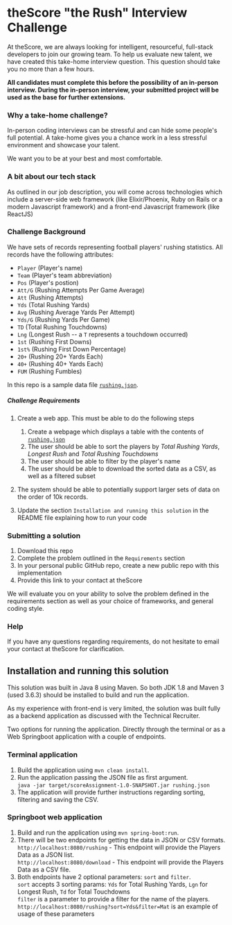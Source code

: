 # theScore "the Rush" Interview Challenge
At theScore, we are always looking for intelligent, resourceful, full-stack developers to join our growing team. To help us evaluate new talent, we have created this take-home interview question. This question should take you no more than a few hours.

**All candidates must complete this before the possibility of an in-person interview. During the in-person interview, your submitted project will be used as the base for further extensions.**

### Why a take-home challenge?
In-person coding interviews can be stressful and can hide some people's full potential. A take-home gives you a chance work in a less stressful environment and showcase your talent.

We want you to be at your best and most comfortable.

### A bit about our tech stack
As outlined in our job description, you will come across technologies which include a server-side web framework (like Elixir/Phoenix, Ruby on Rails or a modern Javascript framework) and a front-end Javascript framework (like ReactJS)

### Challenge Background
We have sets of records representing football players' rushing statistics. All records have the following attributes:
* `Player` (Player's name)
* `Team` (Player's team abbreviation)
* `Pos` (Player's postion)
* `Att/G` (Rushing Attempts Per Game Average)
* `Att` (Rushing Attempts)
* `Yds` (Total Rushing Yards)
* `Avg` (Rushing Average Yards Per Attempt)
* `Yds/G` (Rushing Yards Per Game)
* `TD` (Total Rushing Touchdowns)
* `Lng` (Longest Rush -- a `T` represents a touchdown occurred)
* `1st` (Rushing First Downs)
* `1st%` (Rushing First Down Percentage)
* `20+` (Rushing 20+ Yards Each)
* `40+` (Rushing 40+ Yards Each)
* `FUM` (Rushing Fumbles)

In this repo is a sample data file [`rushing.json`](/rushing.json).

##### Challenge Requirements
1. Create a web app. This must be able to do the following steps
    1. Create a webpage which displays a table with the contents of [`rushing.json`](/rushing.json)
    2. The user should be able to sort the players by _Total Rushing Yards_, _Longest Rush_ and _Total Rushing Touchdowns_
    3. The user should be able to filter by the player's name
    4. The user should be able to download the sorted data as a CSV, as well as a filtered subset
    
2. The system should be able to potentially support larger sets of data on the order of 10k records.

3. Update the section `Installation and running this solution` in the README file explaining how to run your code

### Submitting a solution
1. Download this repo
2. Complete the problem outlined in the `Requirements` section
3. In your personal public GitHub repo, create a new public repo with this implementation
4. Provide this link to your contact at theScore

We will evaluate you on your ability to solve the problem defined in the requirements section as well as your choice of frameworks, and general coding style.

### Help
If you have any questions regarding requirements, do not hesitate to email your contact at theScore for clarification.

## Installation and running this solution
This solution was built in Java 8 using Maven. So both JDK 1.8 and Maven 3 (used 3.6.3) should be installed to build and run the application.

As my experience with front-end is very limited, the solution was built fully as a backend application as discussed with the Technical Recruiter.

Two options for running the application. Directly through the terminal or as a Web Springboot application with a couple of endpoints.

### Terminal application
1. Build the application using `mvn clean install`.
2. Run the application passing the JSON file as first argument.  
    `java -jar target/scoreAssignment-1.0-SNAPSHOT.jar rushing.json`
3. The application will provide further instructions regarding sorting, filtering and saving the CSV.

### Springboot web application
1. Build and run the application using `mvn spring-boot:run`.
2. There will be two endpoints for getting the data in JSON or CSV formats.  
    `http://localhost:8080/rushing` - This endpoint will provide the Players Data as a JSON list.  
    `http://localhost:8080/download` - This endpoint will provide the Players Data as a CSV file.
3. Both endpoints have 2 optional parameters: `sort` and `filter`.  
    `sort` accepts 3 sorting params: `Yds` for Total Rushing Yards, `Lgn` for Longest Rush, `Td` for Total Touchdowns  
    `filter` is a parameter to provide a filter for the name of the players.  
    `http://localhost:8080/rushing?sort=Yds&filter=Mat` is an example of usage of these parameters    


